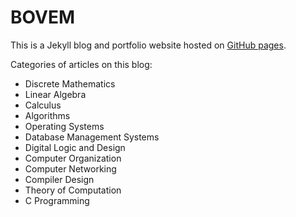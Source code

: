BOVEM
=================

This is a Jekyll blog and portfolio website hosted on [GitHub pages](https://bovem.netlify.app). 
  
Categories of articles on this blog:
* Discrete Mathematics
* Linear Algebra
* Calculus
* Algorithms
* Operating Systems
* Database Management Systems
* Digital Logic and Design
* Computer Organization
* Computer Networking
* Compiler Design
* Theory of Computation
* C Programming
